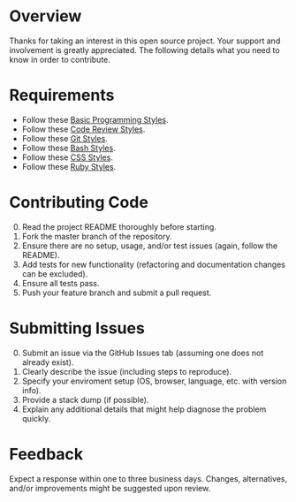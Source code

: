 # Overview

Thanks for taking an interest in this open source project. Your support and involvement is greatly appreciated. The
following details what you need to know in order to contribute.

# Requirements

- Follow these [Basic Programming Styles](https://github.com/bkuhlmann/style_guides/blob/master/programming/basic.md).
- Follow these [Code Review Styles](https://github.com/bkuhlmann/style_guides/blob/master/programming/code_reviews.md).
- Follow these [Git Styles](https://github.com/bkuhlmann/style_guides/blob/master/programming/git.md).
- Follow these [Bash Styles](https://github.com/bkuhlmann/style_guides/blob/master/programming/languages/bash.md).
- Follow these [CSS Styles](https://github.com/bkuhlmann/style_guides/blob/master/programming/languages/css.md).
- Follow these [Ruby Styles](https://github.com/bkuhlmann/style_guides/blob/master/programming/languages/ruby/ruby.md).

# Contributing Code

0. Read the project README thoroughly before starting.
0. Fork the master branch of the repository.
0. Ensure there are no setup, usage, and/or test issues (again, follow the README).
0. Add tests for new functionality (refactoring and documentation changes can be excluded).
0. Ensure all tests pass.
0. Push your feature branch and submit a pull request.

# Submitting Issues

0. Submit an issue via the GitHub Issues tab (assuming one does not already exist).
0. Clearly describe the issue (including steps to reproduce).
0. Specify your enviroment setup (OS, browser, language, etc. with version info).
0. Provide a stack dump (if possible).
0. Explain any additional details that might help diagnose the problem quickly.

# Feedback

Expect a response within one to three business days.
Changes, alternatives, and/or improvements might be suggested upon review.
